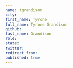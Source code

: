 ```yaml
---
name: tgrandison
city: 
first_name: Tyrone
full_name: Tyrone Grandison
github: 
last_name: Grandison
role: 
state: 
twitter: 
redirect_from: 
published: true
---
```



